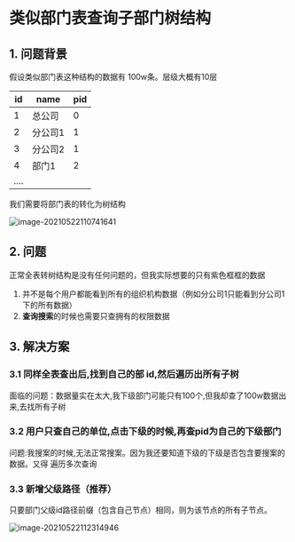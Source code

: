 # 类似部门表查询子部门树结构

## 1. 问题背景

假设类似部门表这种结构的数据有 100w条。层级大概有10层

| id   | name    | pid  |
| ---- | ------- | ---- |
| 1    | 总公司  | 0    |
| 2    | 分公司1 | 1    |
| 3    | 分公司2 | 1    |
| 4    | 部门1   | 2    |
| .... |         |      |

我们需要将部门表的转化为树结构

![image-20210522110741641](https://gitee.com/zszdevelop/blogimage/raw/master/image-20210522110741641.png)



## 2. 问题

正常全表转树结构是没有任何问题的，但我实际想要的只有紫色框框的数据

1. 并不是每个用户都能看到所有的组织机构数据（例如分公司1只能看到分公司1下的所有数据）
2. **查询搜索**的时候也需要只查拥有的权限数据

## 3. 解决方案

### 3.1 同样全表查出后,找到自己的部 id,然后遍历出所有子树

面临的问题：数据量实在太大,我下级部门可能只有100个,但我却查了100w数据出来,去找所有子树

### 3.2 用户只查自己的单位,点击下级的时候,再查pid为自己的下级部门

问题:我搜案的时候,无法正常搜案。因为我还要知道下级的下级是否包含要搜案的数据。又得 遍历多次查询

### 3.3 新增父级路径（推荐）

只要部门父级id路径前缀（包含自己节点）相同，则为该节点的所有子节点。

![image-20210522112314946](https://gitee.com/zszdevelop/blogimage/raw/master/image-20210522112314946.png)

